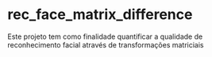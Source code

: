 # rec_face_matrix_difference
Este projeto tem como finalidade quantificar a qualidade de reconhecimento facial através de transformações matriciais
